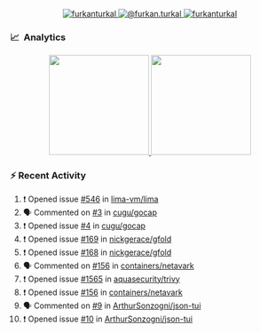 <p align="center">
  <a href="https://linkedin.com/in/furkanturkal" target="blank">
    <img src="https://img.shields.io/badge/linkedin-%230077B5.svg?&style=for-the-badge&logo=linkedin&logoColor=white" alt="furkanturkal" />
  </a>
  <a href="https://medium.com/@furkan.turkal" target="blank">
    <img src="https://img.shields.io/badge/medium-%2312100E.svg?&style=for-the-badge&logo=medium&logoColor=white" alt="@furkan.turkal" />
  </a>
  <a href="https://twitter.com/furkanturkaI" target="blank">
    <img src="https://img.shields.io/badge/Twitter-1DA1F2?style=for-the-badge&logo=twitter&logoColor=white" alt="furkanturkaI" />
  </a>
</p>

### 📈 &nbsp;Analytics

<p align="center">
  <a href="https://coderstats.net/github/#Dentrax">
    <img height="180em" src="https://github-readme-stats-eight-theta.vercel.app/api?username=Dentrax&show_icons=true&theme=algolia&include_all_commits=true&count_private=true&line_height=26"/>
    <img height="180em" src="https://github-readme-stats-eight-theta.vercel.app/api/top-langs/?username=Dentrax&layout=compact&langs_count=8&theme=algolia&line_height=26"/>
  </a>
</p>

### :zap: Recent Activity

<!--START_SECTION:activity-->
1. ❗️ Opened issue [#546](https://github.com/lima-vm/lima/issues/546) in [lima-vm/lima](https://github.com/lima-vm/lima)
2. 🗣 Commented on [#3](https://github.com/cugu/gocap/issues/3) in [cugu/gocap](https://github.com/cugu/gocap)
3. ❗️ Opened issue [#4](https://github.com/cugu/gocap/issues/4) in [cugu/gocap](https://github.com/cugu/gocap)
4. ❗️ Opened issue [#169](https://github.com/nickgerace/gfold/issues/169) in [nickgerace/gfold](https://github.com/nickgerace/gfold)
5. ❗️ Opened issue [#168](https://github.com/nickgerace/gfold/issues/168) in [nickgerace/gfold](https://github.com/nickgerace/gfold)
6. 🗣 Commented on [#156](https://github.com/containers/netavark/issues/156) in [containers/netavark](https://github.com/containers/netavark)
7. ❗️ Opened issue [#1565](https://github.com/aquasecurity/trivy/issues/1565) in [aquasecurity/trivy](https://github.com/aquasecurity/trivy)
8. ❗️ Opened issue [#156](https://github.com/containers/netavark/issues/156) in [containers/netavark](https://github.com/containers/netavark)
9. 🗣 Commented on [#9](https://github.com/ArthurSonzogni/json-tui/issues/9) in [ArthurSonzogni/json-tui](https://github.com/ArthurSonzogni/json-tui)
10. ❗️ Opened issue [#10](https://github.com/ArthurSonzogni/json-tui/issues/10) in [ArthurSonzogni/json-tui](https://github.com/ArthurSonzogni/json-tui)
<!--END_SECTION:activity-->
